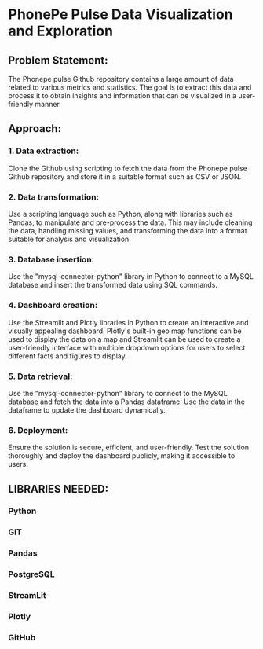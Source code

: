 # PhonePe Pulse Data Visualization and Exploration
## Problem Statement:
  The Phonepe pulse Github repository contains a large amount of data related to various metrics and statistics. The goal is to extract this data and process it to obtain insights and information that can be visualized in a user-friendly manner.
## Approach:
### 1. Data extraction:
Clone the Github using scripting to fetch the data from the
Phonepe pulse Github repository and store it in a suitable format such as CSV
or JSON.
### 2. Data transformation:
Use a scripting language such as Python, along with
libraries such as Pandas, to manipulate and pre-process the data. This may
include cleaning the data, handling missing values, and transforming the data
into a format suitable for analysis and visualization.
### 3. Database insertion: 
Use the "mysql-connector-python" library in Python to
connect to a MySQL database and insert the transformed data using SQL
commands.
### 4. Dashboard creation:
Use the Streamlit and Plotly libraries in Python to create
an interactive and visually appealing dashboard. Plotly's built-in geo map
functions can be used to display the data on a map and Streamlit can be used
to create a user-friendly interface with multiple dropdown options for users to
select different facts and figures to display.
### 5. Data retrieval:
Use the "mysql-connector-python" library to connect to the
MySQL database and fetch the data into a Pandas dataframe. Use the data in
the dataframe to update the dashboard dynamically.
### 6. Deployment:
Ensure the solution is secure, efficient, and user-friendly. Test
the solution thoroughly and deploy the dashboard publicly, making it
accessible to users.

## LIBRARIES NEEDED:
### Python
### GIT
### Pandas
### PostgreSQL
### StreamLit
### Plotly
### GitHub
